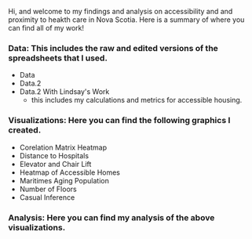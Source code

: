 Hi, and welcome to my findings and analysis on accessibility and and proximity to heakth care in Nova Scotia. Here is a summary of where you can find all of my work! 

### Data: This includes the raw and edited versions of the spreadsheets that I used. 
* Data 
* Data.2 
* Data.2 With Lindsay's Work 
  * this includes my calculations and metrics for accessible housing. 

### Visualizations:  Here you can find the following graphics I created. 
* Corelation Matrix Heatmap 
* Distance to Hospitals
* Elevator and Chair Lift 
* Heatmap of Accessible Homes 
* Maritimes Aging Population 
* Number of Floors 
* Casual Inference

### Analysis: Here you can find my analysis of the above visualizations. 



